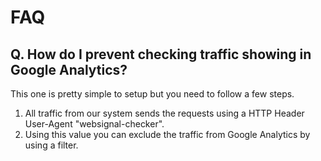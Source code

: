 # FAQ
## Q. How do I prevent checking traffic showing in Google Analytics?

This one is pretty simple to setup but you need to follow a few steps.
1. All traffic from our system sends the requests using a HTTP Header User-Agent "websignal-checker".
2. Using this value you can exclude the traffic from Google Analytics by using a filter.
